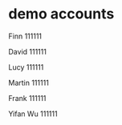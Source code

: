 # demo accounts

Finn 111111

David 111111

Lucy 111111

Martin 111111

Frank 111111

Yifan Wu 111111